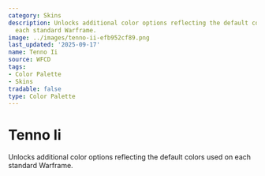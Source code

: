 ```yaml
---
category: Skins
description: Unlocks additional color options reflecting the default colors used on
  each standard Warframe.
image: ../images/tenno-ii-efb952cf89.png
last_updated: '2025-09-17'
name: Tenno Ii
source: WFCD
tags:
- Color Palette
- Skins
tradable: false
type: Color Palette
---
```


# Tenno Ii

Unlocks additional color options reflecting the default colors used on each standard Warframe.


